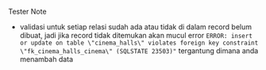 Tester Note
*  validasi untuk setiap relasi sudah ada atau tidak di dalam record belum dibuat, jadi jika record tidak ditemukan akan mucul error `ERROR: insert or update on table \"cinema_halls\" violates foreign key constraint \"fk_cinema_halls_cinema\" (SQLSTATE 23503)"` tergantung dimana anda menambah data